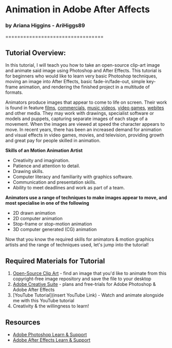 # Animation in Adobe After Affects
### by Ariana Higgins - AriHiggs89
=================================
## Tutorial Overview:
In this tutorial, I will teach you how to take an open-source clip-art image and animate said image using Photoshop and After Effects. This tutorial is for beginners who would like to learn very basic Photoshop techniques, moving an image into After Effects, basic fade-in/fade-out, simple key-frame animation, and rendering the finished project in a multitude of formats.

Animators produce images that appear to come to life on screen. Their work is found in feature [films](https://www.imdb.com/list/ls068105923/), [commercials](https://studiotale.com/blog/best-animated-commercials/), [music videos](https://www.b2w.tv/blog/best-animated-music-videos), [video games](https://www.imdb.com/search/title/?title_type=video_game&genres=animation&explore=genres), [webites](https://madebyshape.co.uk/web-design-blog/best-websites-that-use-illustration-and-animation/) and other media. They may work with drawings, specialist software or models and puppets, capturing separate images of each stage of a movement. When the images are viewed at speed the character appears to move. In recent years, there has been an increased demand for animation and visual effects in video games, movies, and television, providing growth and great pay for people skilled in animation.

**Skills of an Motion Animation Artist**
- Creativity and imagination.
- Patience and attention to detail.
- Drawing skills.
- Computer literacy and familiarity with graphics software.
- Communication and presentation skills.
- Ability to meet deadlines and work as part of a team.

**Animators use a range of techniques to make images appear to move, and most specialise in one of the following**
- 2D drawn animation
- 2D computer animation
- Stop-frame or stop-motion animation
- 3D computer generated (CG) animation

Now that you know the required skills for animators & motion graphics artists and the range of techniques used, let's jump into the tutorial!

## Required Materials for Tutorial
1. [Open-Source Clip Art](https://openclipart.org/) - find an image that you'd like to animate from this copyright-free image repository and save the file to your desktop
2. [Adobe Creative Suite](https://www.adobe.com/creativecloud.html?promoid=NGWGRLB2&mv=other) - plans and free-trials for Adobe Photoshop & Adobe After Effects
3. [YouTube Tutorial](insert YouTube Link) - Watch and animate alongside me with this YouTube tutorial
4. Creativity & the willingness to learn!

## Resources
- [Adobe Photoshop Learn & Support](https://helpx.adobe.com/support/photoshop.html)
- [Adobe After Effects Learn & Support](https://helpx.adobe.com/support/after-effects.html)
